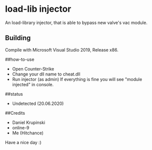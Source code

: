 # load-lib injector
An load-library injector, that is able to bypass new valve's vac module.

## Building
Compile with Microsoft Visual Studio 2019, Release x86.

##how-to-use
 - Open Counter-Strike
 - Change your dll name to cheat.dll
 - Run injector (as admin)
 If everything is fine you will see "module injected" in console.

##status
 - Undetected (20.06.2020)


##Credits
 - Daniel Krupinski
 - online-9
 - Me (Hitchance)
 
 Have a nice day :)
